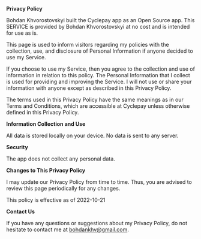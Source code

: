 **Privacy Policy**

Bohdan Khvorostovskyi built the Cyclepay app as an Open Source app. This SERVICE is provided by Bohdan Khvorostovskyi at no cost and is intended for use as is.

This page is used to inform visitors regarding my policies with the collection, use, and disclosure of Personal Information if anyone decided to use my Service.

If you choose to use my Service, then you agree to the collection and use of information in relation to this policy. The Personal Information that I collect is used for providing and improving the Service. I will not use or share your information with anyone except as described in this Privacy Policy.

The terms used in this Privacy Policy have the same meanings as in our Terms and Conditions, which are accessible at Cyclepay unless otherwise defined in this Privacy Policy.

**Information Collection and Use**

All data is stored locally on your device. No data is sent to any server.

**Security**

The app does not collect any personal data. 

**Changes to This Privacy Policy**

I may update our Privacy Policy from time to time. Thus, you are advised to review this page periodically for any changes.

This policy is effective as of 2022-10-21

**Contact Us**

If you have any questions or suggestions about my Privacy Policy, do not hesitate to contact me at bohdankhv@gmail.com.